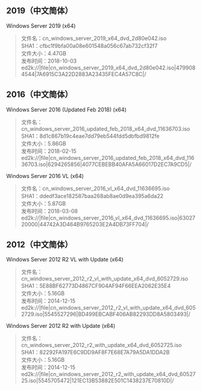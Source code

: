 ## 2019（中文简体）
Windows Server 2019 (x64)

> 文件名：cn_windows_server_2019_x64_dvd_2d80e042.iso  
SHA1：cfbc1f9bfa00a08e601548a056c67ab732cf32f7  
文件大小：4.47GB  
发布时间：2018-10-03  
ed2k://|file|cn_windows_server_2019_x64_dvd_2d80e042.iso|4799084544|7A6915C3A22D2883A23435FEC4A57C8C|/


## 2016（中文简体）
Windows Server 2016 (Updated Feb 2018) (x64)

> 文件名：cn_windows_server_2016_updated_feb_2018_x64_dvd_11636703.iso  
SHA1：8d1c867b19c4eae7dd79eb544fdd5dbfbd9812fe  
文件大小：5.86GB  
发布时间：2018-02-15  
ed2k://|file|cn_windows_server_2016_updated_feb_2018_x64_dvd_11636703.iso|6294265856|4077CEBEBB40AFA5A66017D2EC7A9CD5|/

Windows Server 2016 VL (x64)

> 文件名：cn_windows_server_2016_vl_x64_dvd_11636695.iso  
SHA1：ddedf3ace182587baa268ab8ae0d9ea395a6da22  
文件大小：5.87GB  
发布时间：2018-03-08  
ed2k://|file|cn_windows_server_2016_vl_x64_dvd_11636695.iso|6302720000|44742A3D464B9765203E2A4DB73FF704|/


## 2012（中文简体）
Windows Server 2012 R2 VL with Update (x64)

> 文件名：cn_windows_server_2012_r2_vl_with_update_x64_dvd_6052729.iso  
SHA1：5E88BF62773D4867CF904AF94F66EEA2062E35E4  
文件大小：5.16GB  
发布时间：2014-12-15  
ed2k://|file|cn_windows_server_2012_r2_vl_with_update_x64_dvd_6052729.iso|5545527296|BD499EBCABF406AB82293DD8A5803493|/

Windows Server 2012 R2 with Update (x64)

> 文件名：cn_windows_server_2012_r2_with_update_x64_dvd_6052725.iso  
SHA1：82292FA197E6C9DD9AF8F7E68E7A79A5DA1DDA2B  
文件大小：5.16GB  
发布时间：2014-12-15  
ed2k://|file|cn_windows_server_2012_r2_with_update_x64_dvd_6052725.iso|5545705472|121EC13B53882E501C1438237E70810D|/

